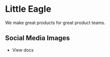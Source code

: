 # Little Eagle

We make great products for great product teams.

## Social Media Images

- View docs
